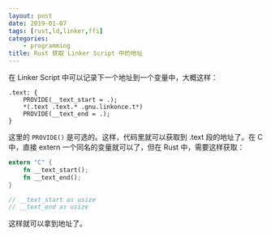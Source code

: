 ```yaml
---
layout: post
date: 2019-01-07
tags: [rust,ld,linker,ffi]
categories:
    - programming
title: Rust 获取 Linker Script 中的地址
---
```


在 Linker Script 中可以记录下一个地址到一个变量中，大概这样：

```text
.text: {
	PROVIDE(__text_start = .);
    *(.text .text.* .gnu.linkonce.t*)
    PROVIDE(__text_end = .);
}
```

这里的 `PROVIDE()` 是可选的。这样，代码里就可以获取到 .text 段的地址了。在 C 中，直接 extern 一个同名的变量就可以了，但在 Rust 中，需要这样获取：

```rust
extern "C" {
    fn __text_start();
    fn __text_end();
}

// __text_start as usize
// __text_end as usize
```

这样就可以拿到地址了。